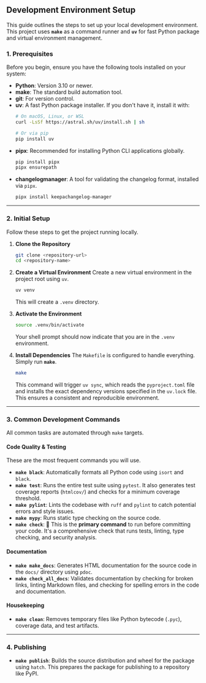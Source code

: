 ## Development Environment Setup

This guide outlines the steps to set up your local development environment. This project uses **`make`** as a command
runner and **`uv`** for fast Python package and virtual environment management.

### 1\. Prerequisites

Before you begin, ensure you have the following tools installed on your system:

* **Python**: Version 3.10 or newer.
* **make**: The standard build automation tool.
* **git**: For version control.
* **uv**: A fast Python package installer. If you don't have it, install it with:
  ```bash
  # On macOS, Linux, or WSL
  curl -LsSf https://astral.sh/uv/install.sh | sh

  # Or via pip
  pip install uv
  ```
* **pipx**: Recommended for installing Python CLI applications globally.
  ```bash
  pip install pipx
  pipx ensurepath
  ```
* **changelogmanager**: A tool for validating the changelog format, installed via `pipx`.
  ```bash
  pipx install keepachangelog-manager
  ```

-----

### 2\. Initial Setup

Follow these steps to get the project running locally.

1. **Clone the Repository**

   ```bash
   git clone <repository-url>
   cd <repository-name>
   ```

2. **Create a Virtual Environment**
   Create a new virtual environment in the project root using `uv`.

   ```bash
   uv venv
   ```

   This will create a `.venv` directory.

3. **Activate the Environment**

   ```bash
   source .venv/bin/activate
   ```

   Your shell prompt should now indicate that you are in the `.venv` environment.

4. **Install Dependencies**
   The `Makefile` is configured to handle everything. Simply run **`make`**.

   ```bash
   make
   ```

   This command will trigger `uv sync`, which reads the `pyproject.toml` file and installs the exact dependency versions
   specified in the `uv.lock` file. This ensures a consistent and reproducible environment.

-----

### 3\. Common Development Commands

All common tasks are automated through `make` targets.

#### Code Quality & Testing

These are the most frequent commands you will use.

* **`make black`**: Automatically formats all Python code using `isort` and `black`.
* **`make test`**: Runs the entire test suite using `pytest`. It also generates test coverage reports (`htmlcov/`) and
  checks for a minimum coverage threshold.
* **`make pylint`**: Lints the codebase with `ruff` and `pylint` to catch potential errors and style issues.
* **`make mypy`**: Runs static type checking on the source code.
* **`make check`**: 🥇 This is the **primary command** to run before committing your code. It's a comprehensive check
  that runs tests, linting, type checking, and security analysis.

#### Documentation

* **`make make_docs`**: Generates HTML documentation for the source code in the `docs/` directory using `pdoc`.
* **`make check_all_docs`**: Validates documentation by checking for broken links, linting Markdown files, and checking
  for spelling errors in the code and documentation.

#### Housekeeping

* **`make clean`**: Removes temporary files like Python bytecode (`.pyc`), coverage data, and test artifacts.

-----

### 4\. Publishing

* **`make publish`**: Builds the source distribution and wheel for the package using `hatch`. This prepares the package
  for publishing to a repository like PyPI.